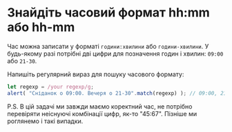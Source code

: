 # Знайдіть часовий формат hh:mm або hh-mm

Час можна записати у форматі `години:хвилини` або `години-хвилини`. У будь-якому разі потрібні дві цифри для позначення годин і хвилин:  `09:00` або `21-30`.

Напишіть регулярний вираз для пошуку часового формату:

```js
let regexp = /your regexp/g;
alert( "Сніданок о 09:00. Вечеря о 21-30".match(regexp) ); // 09:00, 21-30
```

P.S. В цій задачі ми завжди маємо коректний час, не потрібно перевіряти неіснуючі комбінації цифр, як-то "45:67". Пізніше ми роглянемо і такі випадки.
